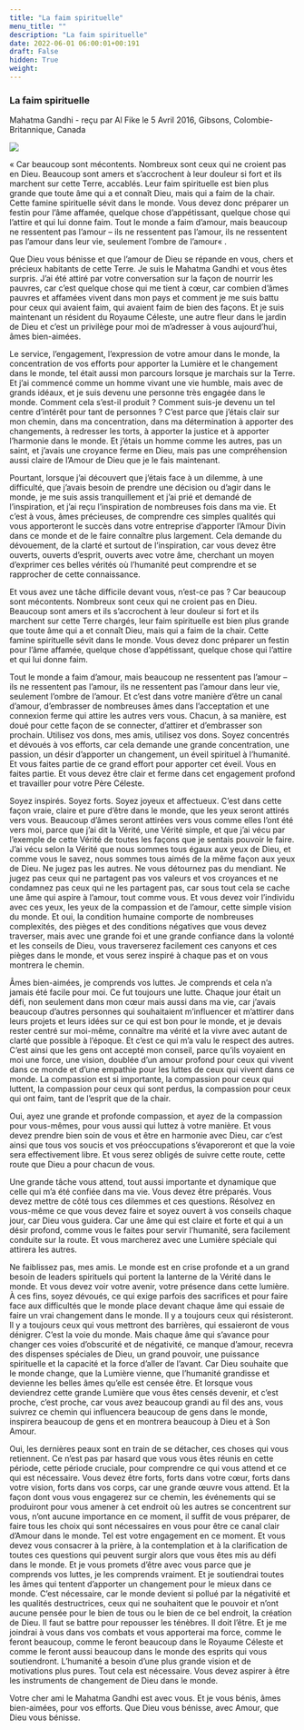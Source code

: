 ```yaml
---
title: "La faim spirituelle"
menu_title: ""
description: "La faim spirituelle"
date: 2022-06-01 06:00:01+00:191
draft: False
hidden: True
weight:
---
```

### La faim spirituelle

Mahatma Gandhi - reçu par Al Fike le 5 Avril 2016, Gibsons, Colombie-Britannique, Canada

![](/fr-contemporary-messages/fr-contemporary-messages-by-date-order/fr-contemporary-messages-2016/mahatma-gandhi.jpg)

« Car beaucoup sont mécontents. Nombreux sont ceux qui ne croient pas en Dieu. Beaucoup sont amers et s’accrochent à leur douleur si fort et ils marchent sur cette Terre, accablés. Leur faim spirituelle est bien plus grande que toute âme qui a et connaît Dieu, mais qui a faim de la chair. Cette famine spirituelle sévit dans le monde. Vous devez donc préparer un festin pour l’âme affamée, quelque chose d’appétissant, quelque chose qui l’attire et qui lui donne faim. Tout le monde a faim d’amour, mais beaucoup ne ressentent pas l’amour – ils ne ressentent pas l’amour, ils ne ressentent pas l’amour dans leur vie, seulement l’ombre de l’amour« .

Que Dieu vous bénisse et que l’amour de Dieu se répande en vous, chers et précieux habitants de cette Terre. Je suis le Mahatma Gandhi et vous êtes surpris. J’ai été attiré par votre conversation sur la façon de nourrir les pauvres, car c’est quelque chose qui me tient à cœur, car combien d’âmes pauvres et affamées vivent dans mon pays et comment je me suis battu pour ceux qui avaient faim, qui avaient faim de bien des façons. Et je suis maintenant un résident du Royaume Céleste, une autre fleur dans le jardin de Dieu et c’est un privilège pour moi de m’adresser à vous aujourd’hui, âmes bien-aimées.

Le service, l’engagement, l’expression de votre amour dans le monde, la concentration de vos efforts pour apporter la Lumière et le changement dans le monde, tel était aussi mon parcours lorsque je marchais sur la Terre. Et j’ai commencé comme un homme vivant une vie humble, mais avec de grands idéaux, et je suis devenu une personne très engagée dans le monde. Comment cela s’est-il produit ? Comment suis-je devenu un tel centre d’intérêt pour tant de personnes ? C’est parce que j’étais clair sur mon chemin, dans ma concentration, dans ma détermination à apporter des changements, à redresser les torts, à apporter la justice et à apporter l’harmonie dans le monde. Et j’étais un homme comme les autres, pas un saint, et j’avais une croyance ferme en Dieu, mais pas une compréhension aussi claire de l’Amour de Dieu que je le fais maintenant.

Pourtant, lorsque j’ai découvert que j’étais face à un dilemme, à une difficulté, que j’avais besoin de prendre une décision ou d’agir dans le monde, je me suis assis tranquillement et j’ai prié et demandé de l’inspiration, et j’ai reçu l’inspiration de nombreuses fois dans ma vie. Et c’est à vous, âmes précieuses, de comprendre ces simples qualités qui vous apporteront le succès dans votre entreprise d’apporter l’Amour Divin dans ce monde et de le faire connaître plus largement. Cela demande du dévouement, de la clarté et surtout de l’inspiration, car vous devez être ouverts, ouverts d’esprit, ouverts avec votre âme, cherchant un moyen d’exprimer ces belles vérités où l’humanité peut comprendre et se rapprocher de cette connaissance.

Et vous avez une tâche difficile devant vous, n’est-ce pas ? Car beaucoup sont mécontents. Nombreux sont ceux qui ne croient pas en Dieu. Beaucoup sont amers et ils s’accrochent à leur douleur si fort et ils marchent sur cette Terre chargés, leur faim spirituelle est bien plus grande que toute âme qui a et connaît Dieu, mais qui a faim de la chair. Cette famine spirituelle sévit dans le monde. Vous devez donc préparer un festin pour l’âme affamée, quelque chose d’appétissant, quelque chose qui l’attire et qui lui donne faim.

Tout le monde a faim d’amour, mais beaucoup ne ressentent pas l’amour – ils ne ressentent pas l’amour, ils ne ressentent pas l’amour dans leur vie, seulement l’ombre de l’amour. Et c’est dans votre manière d’être un canal d’amour, d’embrasser de nombreuses âmes dans l’acceptation et une connexion ferme qui attire les autres vers vous. Chacun, à sa manière, est doué pour cette façon de se connecter, d’attirer et d’embrasser son prochain. Utilisez vos dons, mes amis, utilisez vos dons. Soyez concentrés et dévoués à vos efforts, car cela demande une grande concentration, une passion, un désir d’apporter un changement, un éveil spirituel à l’humanité. Et vous faites partie de ce grand effort pour apporter cet éveil. Vous en faites partie. Et vous devez être clair et ferme dans cet engagement profond et travailler pour votre Père Céleste.

Soyez inspirés. Soyez forts. Soyez joyeux et affectueux. C’est dans cette façon vraie, claire et pure d’être dans le monde, que les yeux seront attirés vers vous. Beaucoup d’âmes seront attirées vers vous comme elles l’ont été vers moi, parce que j’ai dit la Vérité, une Vérité simple, et que j’ai vécu par l’exemple de cette Vérité de toutes les façons que je sentais pouvoir le faire. J’ai vécu selon la Vérité que nous sommes tous égaux aux yeux de Dieu, et comme vous le savez, nous sommes tous aimés de la même façon aux yeux de Dieu. Ne jugez pas les autres. Ne vous détournez pas du mendiant. Ne jugez pas ceux qui ne partagent pas vos valeurs et vos croyances et ne condamnez pas ceux qui ne les partagent pas, car sous tout cela se cache une âme qui aspire à l’amour, tout comme vous. Et vous devez voir l’individu avec ces yeux, les yeux de la compassion et de l’amour, cette simple vision du monde. Et oui, la condition humaine comporte de nombreuses complexités, des pièges et des conditions négatives que vous devez traverser, mais avec une grande foi et une grande confiance dans la volonté et les conseils de Dieu, vous traverserez facilement ces canyons et ces pièges dans le monde, et vous serez inspiré à chaque pas et on vous montrera le chemin.

Âmes bien-aimées, je comprends vos luttes. Je comprends et cela n’a jamais été facile pour moi. Ce fut toujours une lutte. Chaque jour était un défi, non seulement dans mon cœur mais aussi dans ma vie, car j’avais beaucoup d’autres personnes qui souhaitaient m’influencer et m’attirer dans leurs projets et leurs idées sur ce qui est bon pour le monde, et je devais rester centré sur moi-même, connaître ma vérité et la vivre avec autant de clarté que possible à l’époque. Et c’est ce qui m’a valu le respect des autres. C’est ainsi que les gens ont accepté mon conseil, parce qu’ils voyaient en moi une force, une vision, doublée d’un amour profond pour ceux qui vivent dans ce monde et d’une empathie pour les luttes de ceux qui vivent dans ce monde. La compassion est si importante, la compassion pour ceux qui luttent, la compassion pour ceux qui sont perdus, la compassion pour ceux qui ont faim, tant de l’esprit que de la chair.

Oui, ayez une grande et profonde compassion, et ayez de la compassion pour vous-mêmes, pour vous aussi qui luttez à votre manière. Et vous devez prendre bien soin de vous et être en harmonie avec Dieu, car c’est ainsi que tous vos soucis et vos préoccupations s’évaporeront et que la voie sera effectivement libre. Et vous serez obligés de suivre cette route, cette route que Dieu a pour chacun de vous.

Une grande tâche vous attend, tout aussi importante et dynamique que celle qui m’a été confiée dans ma vie. Vous devez être préparés. Vous devez mettre de côté tous ces dilemmes et ces questions. Résolvez en vous-même ce que vous devez faire et soyez ouvert à vos conseils chaque jour, car Dieu vous guidera. Car une âme qui est claire et forte et qui a un désir profond, comme vous le faites pour servir l’humanité, sera facilement conduite sur la route. Et vous marcherez avec une Lumière spéciale qui attirera les autres.

Ne faiblissez pas, mes amis. Le monde est en crise profonde et a un grand besoin de leaders spirituels qui portent la lanterne de la Vérité dans le monde. Et vous devez voir votre avenir, votre présence dans cette lumière. À ces fins, soyez dévoués, ce qui exige parfois des sacrifices et pour faire face aux difficultés que le monde place devant chaque âme qui essaie de faire un vrai changement dans le monde. Il y a toujours ceux qui résisteront. Il y a toujours ceux qui vous mettront des barrières, qui essaieront de vous dénigrer. C’est la voie du monde. Mais chaque âme qui s’avance pour changer ces voies d’obscurité et de négativité, ce manque d’amour, recevra des dispenses spéciales de Dieu, un grand pouvoir, une puissance spirituelle et la capacité et la force d’aller de l’avant. Car Dieu souhaite que le monde change, que la Lumière vienne, que l’humanité grandisse et devienne les belles âmes qu’elle est censée être. Et lorsque vous deviendrez cette grande Lumière que vous êtes censés devenir, et c’est proche, c’est proche, car vous avez beaucoup grandi au fil des ans, vous suivrez ce chemin qui influencera beaucoup de gens dans le monde, inspirera beaucoup de gens et en montrera beaucoup à Dieu et à Son Amour.

Oui, les dernières peaux sont en train de se détacher, ces choses qui vous retiennent. Ce n’est pas par hasard que vous vous êtes réunis en cette période, cette période cruciale, pour comprendre ce qui vous attend et ce qui est nécessaire. Vous devez être forts, forts dans votre cœur, forts dans votre vision, forts dans vos corps, car une grande œuvre vous attend. Et la façon dont vous vous engagerez sur ce chemin, les événements qui se produiront pour vous amener à cet endroit où les autres se concentrent sur vous, n’ont aucune importance en ce moment, il suffit de vous préparer, de faire tous les choix qui sont nécessaires en vous pour être ce canal clair d’Amour dans le monde. Tel est votre engagement en ce moment. Et vous devez vous consacrer à la prière, à la contemplation et à la clarification de toutes ces questions qui peuvent surgir alors que vous êtes mis au défi dans le monde. Et je vous promets d’être avec vous parce que je comprends vos luttes, je les comprends vraiment. Et je soutiendrai toutes les âmes qui tentent d’apporter un changement pour le mieux dans ce monde. C’est nécessaire, car le monde devient si pollué par la négativité et les qualités destructrices, ceux qui ne souhaitent que le pouvoir et n’ont aucune pensée pour le bien de tous ou le bien de ce bel endroit, la création de Dieu. Il faut se battre pour repousser les ténèbres. Il doit l’être. Et je me joindrai à vous dans vos combats et vous apporterai ma force, comme le feront beaucoup, comme le feront beaucoup dans le Royaume Céleste et comme le feront aussi beaucoup dans le monde des esprits qui vous soutiendront. L’humanité a besoin d’une plus grande vision et de motivations plus pures. Tout cela est nécessaire. Vous devez aspirer à être les instruments de changement de Dieu dans le monde.

Votre cher ami le Mahatma Gandhi est avec vous. Et je vous bénis, âmes bien-aimées, pour vos efforts. Que Dieu vous bénisse, avec Amour, que Dieu vous bénisse.




